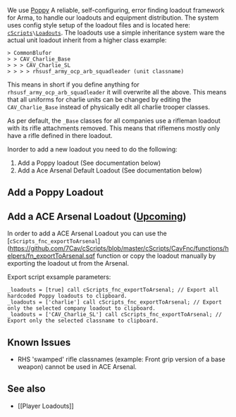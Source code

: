 We use [Poppy](https://github.com/BaerMitUmlaut/Poppy) A reliable, self-configuring, error finding loadout framework for Arma, to handle our loadouts and equipment distribution.
The system uses config style setup of the loadout files and is located here: [`cScripts`](https://github.com/7Cav/cScripts/tree/master/cScripts)`\`[`Loadouts`](https://github.com/7Cav/cScripts/tree/master/cScripts/Loadouts).
The loadouts use a simple inheritance system ware the actual unit loadout inherit from a higher class example:

```
> CommonBlufor
> > CAV_Charlie_Base
> > > CAV_Charlie_SL
> > > > rhsusf_army_ocp_arb_squadleader (unit classname)
```

This means in short if you define anything for `rhsusf_army_ocp_arb_squadleader` it will overwrite all the above. This means that all uniforms for charlie units can be changed by editing the `CAV_Charlie_Base` instead of physically edit all charlie trooper classes.

As per default, the `_Base` classes for all companies use a rifleman loadout with its rifle attachments removed. This means that riflemens mostly only have a rifle defined in there loadout.

Inorder to add a new loadout you need to do the following:
1. Add a Poppy loadout (See documentation below) 
1. Add a Ace Arsenal Default Loadout (See documentation below)

## Add a Poppy Loadout

## Add a ACE Arsenal Loadout ([Upcoming](https://github.com/7Cav/cScripts/pull/198))
In order to add a ACE Arsenal Loadout you can use the [`cScripts_fnc_exportToArsenal`](https://github.com/7Cav/cScripts/blob/master/cScripts/CavFnc/functions/helpers/fn_exportToArsenal.sqf function or copy the loadout manually by exporting the loadout ut from the Arsenal.

Export script exsample parameters:
```
_loadouts = [true] call cScripts_fnc_exportToArsenal; // Export all hardcoded Poppy loadouts to clipboard.
_loadouts = ['charlie'] call cScripts_fnc_exportToArsenal; // Export only the selected company loadout to clipboard.
_loadouts = ['CAV_Charlie_SL'] call cScripts_fnc_exportToArsenal; // Export only the selected classname to clipboard.
```

## Known Issues 
* RHS 'swamped' rifle classnames (example: Front grip version of a base weapon) cannot be used in ACE Arsenal.

## See also
* [[Player Loadouts]]
